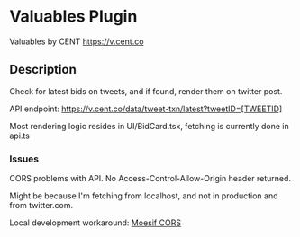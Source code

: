 # Valuables Plugin

Valuables by CENT <https://v.cent.co>

## Description

Check for latest bids on tweets, and if found, render them on twitter post.

API endpoint: <https://v.cent.co/data/tweet-txn/latest?tweetID=[TWEETID]>

Most rendering logic resides in UI/BidCard.tsx, fetching is currently done in api.ts

### Issues

CORS problems with API. No Access-Control-Allow-Origin header returned.

Might be because I'm fetching from localhost, and not in production and from twitter.com.

Local development workaround: [Moesif CORS](https://chrome.google.com/webstore/detail/moesif-origin-cors-change/digfbfaphojjndkpccljibejjbppifbc)
